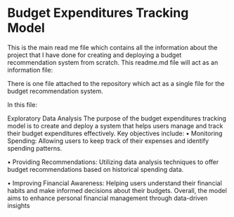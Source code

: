 # Budget Expenditures Tracking Model

This is the main read me file which contains all the information about the project that I have done for creating and deploying a budget recommendation system from scratch.
This readme.md file will act as an information file:

There is one file attached to the repository which act as a single file for the budget recommendation system.

In this file:

Exploratory Data Analysis
The purpose of the budget expenditures tracking model is to create and deploy a system that helps users manage and track their budget expenditures effectively. Key objectives include: • Monitoring Spending: Allowing users to keep track of their expenses and identify spending patterns.

• Providing Recommendations: Utilizing data analysis techniques to offer budget recommendations based on historical spending data.

• Improving Financial Awareness: Helping users understand their financial habits and make informed decisions about their budgets. Overall, the model aims to enhance personal financial management through data-driven insights
